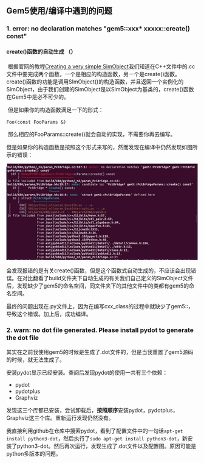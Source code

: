 ## Gem5使用/编译中遇到的问题

### 1.  error: no declaration matches "gem5::xxx* xxxxx::create() const"

#### create()函数的自动生成 （）

​	根据官网的教程[Creating a very simple SimObject](https://www.gem5.org/documentation/learning_gem5/part2/helloobject/)我们知道在C++文件中的.cc文件中要完成两个函数，一个是相应的构造函数，另一个是create()函数。create()函数的功能是调用SImObject()的构造函数，并且返回一个实例化的SimObject，由于我们创建的SimObject是以SimObject为基类的，create()函数在Gem5中是必不可少的。

​	但是如果你的构造函数满足一下的形式：

```
Foo(const FooParams &)
```

​	那么相应的FooParams::create()就会自动的实现，不需要你再去编写。

​	但是如果你的构造函数是按照这个形式来写的，然而发现在编译中仍然发现如图所示的错误：

![image-20230723102551530](./images/image-20230723102551530.png)

​	会发现报错的是有关create()函数，但是这个函数式自动生成的，不应该会出现错误。在对比翻看了build文件夹下自动生成的有关我们自己定义的SimObject文件后，发现缺少了gem5的命名空间，同文件夹下的其他文件中的类都有gem5的命名空间。

​	最终的问题出现在.py文件上，因为在编写cxx_class的过程中就缺少了gem5::，导致这个错误。加上后，成功编译。



### 2. warn: no dot file generated. Please install pydot to generate the dot file

其实在之前我使用gem5的时候是生成了.dot文件的，但是当我重置了gem5源码的时候，就无法生成了。

安装pydot显示已经安装。查阅后发现pydot的使用一共有三个依赖：

+ pydot
+ pydotplus
+ Graphviz

发现这三个库都已安装，尝试卸载后，**按照顺序**安装pydot，pydotplus，Graphviz这三个库。重新运行发现仍然没有。

我直接利用github在仓库中搜索pydot，看到了配置文件中的一句话`apt-get install python3-dot`，然后执行了`sudo apt-get install python3-dot`，新安装了python3-dot。然后再次运行，发现生成了.dot文件以及配置图。原因可能是python多版本的问题。